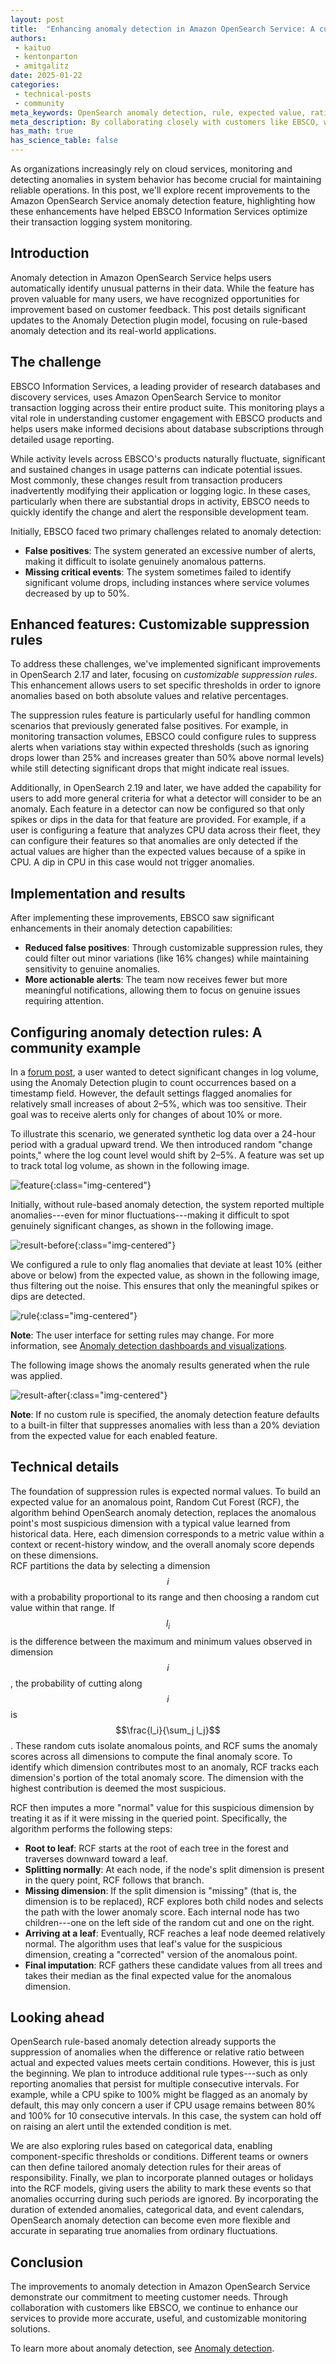 ```yaml
---
layout: post
title:  "Enhancing anomaly detection in Amazon OpenSearch Service: A customer success story"
authors:
 - kaituo
 - kentonparton
 - amitgalitz
date: 2025-01-22
categories:
 - technical-posts
 - community
meta_keywords: OpenSearch anomaly detection, rule, expected value, ratio, customer success
meta_description: By collaborating closely with customers like EBSCO, we released rule-based anomaly detection to deliver more accurate, actionable, and customizable monitoring solutions.
has_math: true
has_science_table: false
---
```


As organizations increasingly rely on cloud services, monitoring and detecting anomalies in system behavior has become crucial for maintaining reliable operations. In this post, we'll explore recent improvements to the Amazon OpenSearch Service anomaly detection feature, highlighting how these enhancements have helped EBSCO Information Services optimize their transaction logging system monitoring.

## Introduction

Anomaly detection in Amazon OpenSearch Service helps users automatically identify unusual patterns in their data. While the feature has proven valuable for many users, we have recognized opportunities for improvement based on customer feedback. This post details significant updates to the Anomaly Detection plugin model, focusing on rule-based anomaly detection and its real-world applications.

## The challenge

EBSCO Information Services, a leading provider of research databases and discovery services, uses Amazon OpenSearch Service to monitor transaction logging across their entire product suite. This monitoring plays a vital role in understanding customer engagement with EBSCO products and helps users make informed decisions about database subscriptions through detailed usage reporting.

While activity levels across EBSCO's products naturally fluctuate, significant and sustained changes in usage patterns can indicate potential issues. Most commonly, these changes result from transaction producers inadvertently modifying their application or logging logic. In these cases, particularly when there are substantial drops in activity, EBSCO needs to quickly identify the change and alert the responsible development team.

Initially, EBSCO faced two primary challenges related to anomaly detection:
- **False positives**: The system generated an excessive number of alerts, making it difficult to isolate genuinely anomalous patterns.  
- **Missing critical events**: The system sometimes failed to identify significant volume drops, including instances where service volumes decreased by up to 50%.

## Enhanced features: Customizable suppression rules

To address these challenges, we've implemented significant improvements in OpenSearch 2.17 and later, focusing on _customizable suppression rules_. This enhancement allows users to set specific thresholds in order to ignore anomalies based on both absolute values and relative percentages.

The suppression rules feature is particularly useful for handling common scenarios that previously generated false positives. For example, in monitoring transaction volumes, EBSCO could configure rules to suppress alerts when variations stay within expected thresholds (such as ignoring drops lower than 25% and increases greater than 50% above normal levels) while still detecting significant drops that might indicate real issues.

Additionally, in OpenSearch 2.19 and later, we have added the capability for users to add more general criteria for what a detector will consider to be an anomaly. Each feature in a detector can now be configured so that only spikes or dips in the data for that feature are provided. For example, if a user is configuring a feature that analyzes CPU data across their fleet, they can configure their features so that anomalies are only detected if the actual values are higher than the expected values because of a spike in CPU. A dip in CPU in this case would not trigger anomalies.

## Implementation and results

After implementing these improvements, EBSCO saw significant enhancements in their anomaly detection capabilities:

- **Reduced false positives**: Through customizable suppression rules, they could filter out minor variations (like 16% changes) while maintaining sensitivity to genuine anomalies.  
- **More actionable alerts**: The team now receives fewer but more meaningful notifications, allowing them to focus on genuine issues requiring attention.

## Configuring anomaly detection rules: A community example

In a [forum post](https://forum.opensearch.org/t/using-anomaly-detection-to-detect-sudden-increases-or-decreases-in-the-amount-of-logs-received-for-an-index/8628), a user wanted to detect significant changes in log volume, using the Anomaly Detection plugin to count occurrences based on a timestamp field. However, the default settings flagged anomalies for relatively small increases of about 2–5%, which was too sensitive. Their goal was to receive alerts only for changes of about 10% or more.

To illustrate this scenario, we generated synthetic log data over a 24-hour period with a gradual upward trend. We then introduced random "change points," where the log count level would shift by 2–5%. A feature was set up to track total log volume, as shown in the following image.

![feature](/assets/media/blog-images/2025-01-23-ad-rule-cx-success/feature.png){:class="img-centered"}

Initially, without rule-based anomaly detection, the system reported multiple anomalies---even for minor fluctuations---making it difficult to spot genuinely significant changes, as shown in the following image.

![result-before](/assets/media/blog-images/2025-01-23-ad-rule-cx-success/result-before.png){:class="img-centered"}

We configured a rule to only flag anomalies that deviate at least 10% (either above or below) from the expected value, as shown in the following image, thus filtering out the noise. This ensures that only the meaningful spikes or dips are detected.  

![rule](/assets/media/blog-images/2025-01-23-ad-rule-cx-success/new_rule.png){:class="img-centered"}

**Note**: The user interface for setting rules may change. For more information, see [Anomaly detection dashboards and visualizations](https://opensearch.org/docs/latest/observing-your-data/ad/dashboards-anomaly-detection/).

The following image shows the anomaly results generated when the rule was applied.

![result-after](/assets/media/blog-images/2025-01-23-ad-rule-cx-success/result-after.png){:class="img-centered"}

**Note**: If no custom rule is specified, the anomaly detection feature defaults to a built-in filter that suppresses anomalies with less than a 20% deviation from the expected value for each enabled feature.

## Technical details

The foundation of suppression rules is expected normal values. To build an expected value for an anomalous point, Random Cut Forest (RCF), the algorithm behind OpenSearch anomaly detection, replaces the anomalous point's most suspicious dimension with a typical value learned from historical data. Here, each dimension corresponds to a metric value within a context or recent-history window, and the overall anomaly score depends on these dimensions.  
RCF partitions the data by selecting a dimension $$i$$ with a probability proportional to its range and then choosing a random cut value within that range. If $$l_i$$ is the difference between the maximum and minimum values observed in dimension $$i$$, the probability of cutting along $$i$$ is $$\frac{l_i}{\sum_j l_j}$$. These random cuts isolate anomalous points, and RCF sums the anomaly scores across all dimensions to compute the final anomaly score. To identify which dimension contributes most to an anomaly, RCF tracks each dimension's portion of the total anomaly score. The dimension with the highest contribution is deemed the most suspicious.  

RCF then imputes a more "normal" value for this suspicious dimension by treating it as if it were missing in the queried point. Specifically, the algorithm performs the following steps:  
- **Root to leaf**: RCF starts at the root of each tree in the forest and traverses downward toward a leaf.  
- **Splitting normally**: At each node, if the node's split dimension is present in the query point, RCF follows that branch.  
- **Missing dimension**: If the split dimension is "missing" (that is, the dimension is to be replaced), RCF explores both child nodes and selects the path with the lower anomaly score. Each internal node has two children---one on the left side of the random cut and one on the right.  
- **Arriving at a leaf**: Eventually, RCF reaches a leaf node deemed relatively normal. The algorithm uses that leaf's value for the suspicious dimension, creating a "corrected" version of the anomalous point.  
- **Final imputation**: RCF gathers these candidate values from all trees and takes their median as the final expected value for the anomalous dimension.

## Looking ahead

OpenSearch rule-based anomaly detection already supports the suppression of anomalies when the difference or relative ratio between actual and expected values meets certain conditions. However, this is just the beginning. We plan to introduce additional rule types---such as only reporting anomalies that persist for multiple consecutive intervals. For example, while a CPU spike to 100% might be flagged as an anomaly by default, this may only concern a user if CPU usage remains between 80% and 100% for 10 consecutive intervals. In this case, the system can hold off on raising an alert until the extended condition is met.

We are also exploring rules based on categorical data, enabling component-specific thresholds or conditions. Different teams or owners can then define tailored anomaly detection rules for their areas of responsibility. Finally, we plan to incorporate planned outages or holidays into the RCF models, giving users the ability to mark these events so that anomalies occurring during such periods are ignored. By incorporating the duration of extended anomalies, categorical data, and event calendars, OpenSearch anomaly detection can become even more flexible and accurate in separating true anomalies from ordinary fluctuations.

## Conclusion

The improvements to anomaly detection in Amazon OpenSearch Service demonstrate our commitment to meeting customer needs. Through collaboration with customers like EBSCO, we continue to enhance our services to provide more accurate, useful, and customizable monitoring solutions.

To learn more about anomaly detection, see [Anomaly detection](https://opensearch.org/docs/latest/observing-your-data/ad/index/).


